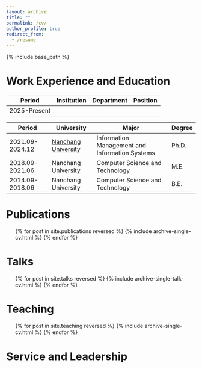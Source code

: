 ```yaml
---
layout: archive
title: ""
permalink: /cv/
author_profile: true
redirect_from:
  - /resume
---
```


{% include base_path %}

Work Experience and Education
======

<div class="table-wrapper-cv-work-experience">
  <table>
    <thead>
      <tr>
        <th>Period</th>
        <th>Institution</th>
        <th>Department</th>
        <th>Position</th>
      </tr>
    </thead>
    <tbody>
      <tr>
        <td>2025-Present</td>
        <td></td>
        <td></td>
        <td></td>
      </tr>
    </tbody>
  </table>
</div>
<div class="table-wrapper-cv-education">
  <table>
    <thead>
      <tr>
        <th>Period</th>
        <th>University</th>
        <th>Major</th>
        <th>Degree</th>
      </tr>
    </thead>
    <tbody>
      <tr>
        <td>2021.09-2024.12</td>
        <td><a href="https://www.ncu.edu.cn" target="_blank" rel="noopener">Nanchang University</a></td>
        <td>Information Management and Information Systems</td>
        <td>Ph.D.</td>
      </tr>
      <tr>
        <td>2018.09-2021.06</td>
        <td>Nanchang University</td>
        <td>Computer Science and Technology</td>
        <td>M.E.</td>
      </tr>
      <tr>
        <td>2014.09-2018.06</td>
        <td>Nanchang University</td>
        <td>Computer Science and Technology</td>
        <td>B.E.</td>
      </tr>
    </tbody>
  </table>
</div>


Publications
======

  <ul>{% for post in site.publications reversed %}
    {% include archive-single-cv.html %}
  {% endfor %}</ul>

Talks
======
  <ul>{% for post in site.talks reversed %}
    {% include archive-single-talk-cv.html  %}
  {% endfor %}</ul>

Teaching
======
  <ul>{% for post in site.teaching reversed %}
    {% include archive-single-cv.html %}
  {% endfor %}</ul>

Service and Leadership
======
